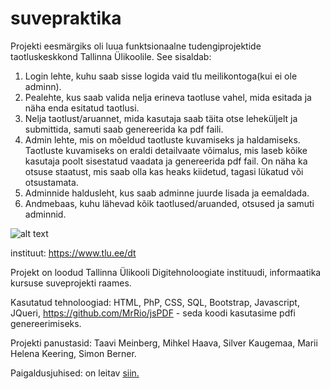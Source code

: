 # suvepraktika
Projekti eesmärgiks oli luua funktsionaalne tudengiprojektide taotluskeskkond Tallinna Ülikoolile.
See sisaldab:
1. Login lehte, kuhu saab sisse logida vaid tlu meilikontoga(kui ei ole adminn).
2. Pealehte, kus saab valida nelja erineva taotluse vahel, mida esitada ja näha enda esitatud taotlusi.
3. Nelja taotlust/aruannet, mida kasutaja saab täita otse leheküljelt ja submittida, samuti saab genereerida ka pdf faili.
4. Admin lehte, mis on mõeldud taotluste kuvamiseks ja haldamiseks. Taotluste kuvamiseks on eraldi detailvaate võimalus, mis laseb kõike kasutaja poolt sisestatud vaadata ja genereerida pdf fail. On näha ka otsuse staatust, mis saab olla kas heaks kiidetud, tagasi lükatud või otsustamata.
5. Adminnide haldusleht, kus saab adminne juurde lisada ja eemaldada.
6. Andmebaas, kuhu lähevad kõik taotlused/aruanded, otsused ja samuti adminnid.

![alt text](https://github.com/TaaviMeinberg/suvepraktika/blob/master/main.png "main page")

instituut: https://www.tlu.ee/dt

Projekt on loodud Tallinna Ülikooli Digitehnoloogiate instituudi, informaatika kursuse suveprojekti raames.

Kasutatud tehnoloogiad: HTML, PhP, CSS, SQL, Bootstrap, Javascript, JQueri, https://github.com/MrRio/jsPDF - seda koodi kasutasime pdfi genereerimiseks.

Projekti panustasid: Taavi Meinberg, Mihkel Haava, Silver Kaugemaa, Marii Helena Keering, Simon Berner.

Paigaldusjuhised: on leitav [siin.](/doc/paigaldusJuhend.md) 
